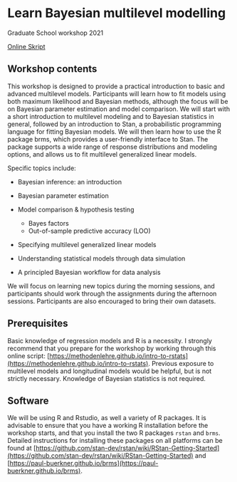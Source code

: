 # Learn Bayesian multilevel modelling
Graduate School workshop 2021

[Online Skript](https://awellis.github.io/learnmultilevelmodels/)

## Workshop contents
This workshop is designed to provide a practical introduction to basic
and advanced multilevel models. Participants will learn how to fit models using
both maximum likelihood and Bayesian methods, although the focus will be on
Bayesian parameter estimation and model comparison. We will start with a short
introduction to multilevel modeling and to Bayesian statistics in general,
followed by an introduction to Stan, a probabilistic programming language for
fitting Bayesian models. We will then learn how to use the R package brms, which
provides a user-friendly interface to Stan. The package supports a wide range of
response distributions and modeling options, and allows us to fit multilevel
generalized linear models.

Specific topics include:

* Bayesian inference: an introduction

* Bayesian parameter estimation
  
* Model comparison & hypothesis testing
    + Bayes factors
    + Out-of-sample predictive accuracy (LOO)
  
* Specifying multilevel generalized linear models
  
* Understanding statistical models through data simulation
  
* A principled Bayesian workflow for data analysis

We will focus on learning new topics during the morning sessions, and
participants should work through the assignments during the afternoon sessions.
Participants are also encouraged to bring their own datasets.

## Prerequisites

Basic knowledge of regression models and R is a necessity. I strongly recommend
that you prepare for the workshop by working through this online script:
[https://methodenlehre.github.io/intro-to-rstats](https://methodenlehre.github.io/intro-to-rstats).
Previous exposure to multilevel models and longitudinal models would be helpful,
but is not strictly necessary. Knowledge of Bayesian statistics is not required.

## Software

We will be using R and Rstudio, as well a variety of R packages. It is
advisable to ensure that you have a working R installation before the workshop
starts, and that you install the two R packages `rstan` and `brms`. Detailed
instructions for installing these packages on all platforms can be found at
[https://github.com/stan-dev/rstan/wiki/RStan-Getting-Started](https://github.com/stan-dev/rstan/wiki/RStan-Getting-Started)
and [https://paul-buerkner.github.io/brms](https://paul-buerkner.github.io/brms).
